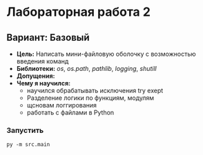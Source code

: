 # Лабораторная работа 2
## Вариант: Базовый
* **Цель:** Написать мини-файловую оболочку с возможностью введения команд
* **Библиотеки:** *os*, *os.path*, *pathlib*, *logging*, *shutill*
* **Допущения:**
* **Чему я научился:**
    - научился обрабатывать исключения try exept
    - Разделение логики по функциям, модулям
    - щсновам логгирования
    - работать с файлами в Python
### Запустить
```py -m src.main``` 
